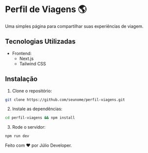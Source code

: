 # Perfil de Viagens 🌎
Uma simples página para compartilhar suas experiências de viagem.

## Tecnologias Utilizadas
- Frontend:
  - Next.js
  - Tailwind CSS

## Instalação
1. Clone o repositório:
```bash
git clone https://github.com/seunome/perfil-viagens.git
```

2. Instale as dependências:
```bash
cd perfil-viagens && npm install
```

3. Rode o servidor:
```bash
npm run dev
```

Feito com ❤️ por Júlio Developer.